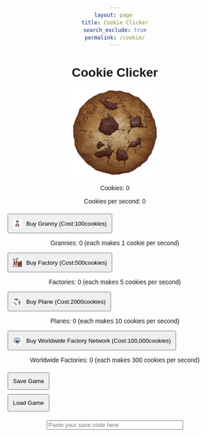 ```yaml
---
layout: page 
title: Cookie Clicker
search_exclude: true
permalink: /cookie/
---
```

# Cookie Clicker

<head>
    <meta charset="UTF-8">
    <meta name="viewport" content="width=device-width, initial-scale=1.0">
    <style>
        body {
            text-align: center;
            font-family: Arial, sans-serif;
        }
        #cookie {
            width: 200px;
            cursor: pointer;
        }
        #shop {
            margin-top: 20px;
        }
        button {
            margin: 10px;
            padding: 10px;
            display: flex;
            align-items: center;
            justify-content: center;
        }
        .icon {
            width: 20px;
            height: 20px;
            margin-right: 10px;
        }
        #save-load {
            margin-top: 20px;
        }
        #save-load input {
            width: 300px;
            margin: 10px;
        }
        #messages {
            margin-top: 20px;
            color: green;
        }
    </style>
</head>
<body>
    <div id="game">
        <div id="cookie-section">
            <img id="cookie" src="../images/cookie_icon.png" alt="Cookie">
            <audio id="click-sound" src="../sounds/sound1.mp3"></audio>
        </div>
        <p id="cookie-count">Cookies: 0</p>
        <p id="cookies-per-second">Cookies per second: 0</p>
        <div id="shop">
            <button id="buy-granny">
                <img src="../images/grandma-cookie-removebg-preview.png" class="icon" alt="Granny Icon">
                Buy Granny (Cost: <span id="granny-cost">100</span> cookies)
            </button>
            <p id="granny-count">Grannies: 0 (each makes 1 cookie per second)</p> 
            <button id="buy-factory">
                <img src="../images/factory-cookie-removebg-preview.png" class="icon" alt="Factory Icon">
                Buy Factory (Cost: <span id="factory-cost">500</span> cookies)
            </button>
            <p id="factory-count">Factories: 0 (each makes 5 cookies per second)</p>
            <button id="buy-plane">
                <img src="../images/plane-icon-f.png" class="icon" alt="Plane Icon">
                Buy Plane (Cost: <span id="plane-cost">2000</span> cookies)
            </button>
            <p id="plane-count">Planes: 0 (each makes 10 cookies per second)</p>
            <button id="buy-worldwide-factory">
                <img src="../images/factories-cookie-removebg-preview.png" class="icon" alt="Worldwide Factory Icon">
                Buy Worldwide Factory Network (Cost: <span id="worldwide-factory-cost">100,000</span> cookies)
            </button>
            <p id="worldwide-factory-count">Worldwide Factories: 0 (each makes 300 cookies per second)</p>
        </div>
        <div id="messages"></div>
        <div id="save-load">
            <button id="save-game">Save Game</button>
            <button id="load-game">Load Game</button>
            <input type="text" id="save-code" placeholder="Paste your save code here">
        </div>
    </div>
    <script>
        let cookies = 0;
        let totalCookies = 0; // Tracks total cookies made
        let cookiesPerSecond = 0;
        let grannyCost = 100;
        let factoryCost = 500;
        let planeCost = 2000;
        let worldwideFactoryCost = 100000;
        let grannyCount = 0;
        let factoryCount = 0;
        let planeCount = 0;
        let worldwideFactoryCount = 0;
        const cookieCountDisplay = document.getElementById("cookie-count");
        const cookiesPerSecondDisplay = document.getElementById("cookies-per-second");
        const cookie = document.getElementById("cookie");
        const clickSound = document.getElementById("click-sound");
        const grannyCountDisplay = document.getElementById("granny-count");
        const factoryCountDisplay = document.getElementById("factory-count");
        const planeCountDisplay = document.getElementById("plane-count");
        const worldwideFactoryCountDisplay = document.getElementById("worldwide-factory-count");
        const grannyCostDisplay = document.getElementById("granny-cost");
        const factoryCostDisplay = document.getElementById("factory-cost");
        const planeCostDisplay = document.getElementById("plane-cost");
        const worldwideFactoryCostDisplay = document.getElementById("worldwide-factory-cost");
        const messageDisplay = document.getElementById("messages");
        // Milestones for total cookies produced
        let milestones = [100, 500, 1000, 5000, 100000, 1000000, 10000000];
        let messages = [
            "You've produced your first 100 cookies!",
            "People are starting to buy them!",
            "People like your cookies!",
            "Your cookies are being sold in several countries!",
            "A renowned chef declared that you make the best cookies in the world",
            "Your cookies are known worldwide!",
            "You have the most successful cookie brand in the world",
        ];
        let milestoneIndex = 0;
        // Function to update the displayed cookie count and cookies per second
        function updateDisplay() {
            cookieCountDisplay.innerText = `Cookies: ${cookies}`;
            cookiesPerSecondDisplay.innerText = `Cookies per second: ${cookiesPerSecond}`;
            grannyCountDisplay.innerText = `Grannies: ${grannyCount} (each makes 1 cookie per second)`;
            factoryCountDisplay.innerText = `Factories: ${factoryCount} (each makes 5 cookies per second)`;
            planeCountDisplay.innerText = `Planes: ${planeCount} (each makes 10 cookies per second)`;
            worldwideFactoryCountDisplay.innerText = `Worldwide Factories: ${worldwideFactoryCount} (each makes 300 cookies per second)`;
            grannyCostDisplay.innerText = grannyCost;
            factoryCostDisplay.innerText = factoryCost;
            planeCostDisplay.innerText = planeCost;
            worldwideFactoryCostDisplay.innerText = worldwideFactoryCost;
        }
        // Function to show milestone messages based on total cookies produced
        function showMilestoneMessage() {
            if (milestoneIndex < milestones.length && totalCookies >= milestones[milestoneIndex]) {
                messageDisplay.innerText = messages[milestoneIndex];
                milestoneIndex++;
                setTimeout(() => { messageDisplay.innerText = ""; }, 3000);
            }
        }
        // Click event to add 1 cookie on each click
        cookie.addEventListener("click", () => {
            cookies += 1;
            totalCookies += 1; // Increases total cookies count
            clickSound.play();
            updateDisplay();
            showMilestoneMessage();
        });
        // Buy granny event
        document.getElementById("buy-granny").addEventListener("click", () => {
            if (cookies >= grannyCost) {
                cookies -= grannyCost;
                grannyCount++;
                cookiesPerSecond += 1; // each granny adds 1 cookie per second
                grannyCost = Math.floor(grannyCost * 1.15); // increase granny cost slightly
                updateDisplay();
            }
        });
        // Buy factory event
        document.getElementById("buy-factory").addEventListener("click", () => {
            if (cookies >= factoryCost) {
                cookies -= factoryCost;
                factoryCount++;
                cookiesPerSecond += 5; // each factory adds 5 cookies per second
                factoryCost = Math.floor(factoryCost * 1.15); // increase factory cost slightly
                updateDisplay();
            }
        });
        // Buy plane event
        document.getElementById("buy-plane").addEventListener("click", () => {
            if (cookies >= planeCost) {
                cookies -= planeCost;
                planeCount++;
                cookiesPerSecond += 10; // each plane adds 10 cookies per second
                planeCost = Math.floor(planeCost * 1.2); // increase plane cost more significantly
                updateDisplay();
            }
        });
        // Buy worldwide factory event
        document.getElementById("buy-worldwide-factory").addEventListener("click", () => {
            if (cookies >= worldwideFactoryCost) {
                cookies -= worldwideFactoryCost;
                worldwideFactoryCount++;
                cookiesPerSecond += 300; // each worldwide factory adds 300 cookies per second
                worldwideFactoryCost = Math.floor(worldwideFactoryCost * 1.25); // increase worldwide factory cost more significantly
                updateDisplay();
            }
        });
        // Add cookies per second from grannies, factories, planes, and worldwide factories
        setInterval(() => {
            cookies += cookiesPerSecond;
            totalCookies += cookiesPerSecond; // Increment total cookies
            updateDisplay();
            showMilestoneMessage();
        }, 1000);
    </script>
</body>